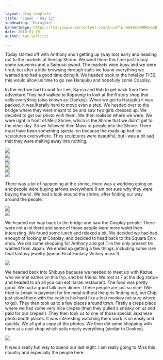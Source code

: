 ```yaml
---

layout: blog-template
title: "Japan - Day 13"
subHeading: "Harajuku"
bannerImage: https://lh3.googleusercontent.com/IncuVf3LhW5FWbKG9MGFepQ79nOmsBQyolG7EuWPeWeIUjrBzog0GF95Vf6rGLZFL27B3qQK5-LzZovPkLKn_vs94F0zt39yuCf9uePpwEtdr3Ndni8gQfo934DgRNAZDTHj5g
date: 2010-01-10
author: Amy Sellitti

---
```

Today started off with Anthony and I getting up (way too) early and heading out to the markets at Sensoji Shrine. We went there this time just to buy some souvenirs and a Samurai sword. The markets were busy and we were tired, but after a little browsing through stalls we found everything we wanted and had a good time doing it. We headed back to the hotel by 11:30, this would allow us time to go see Harajuku and hopefully some Cosplay.

In the end we had to wait for Lee, Sarma and Rob to get back from their adventure.They had walked to Roppongi to look at the 6 story shop that sells everything (also known as: Donkey).
When we got to Harajuku it was packed, it was literally hard to move even a step. We headed over to the bridge where they were meant to be and saw two girls dressed up. We decided to get our photo with them. We then realised where we were. We were right in front of Meiji Shrine, which is the Shrine that we didn't get to the other day. So we followed then Mass of people into the Shrine. There must have been something special on because the roads up had ice sculptures everywhere. They sculptures were beautiful, but i was a bit sad that they were melting away into nothing. 

<div class="center-image"><img src="https://lh3.googleusercontent.com/AyGdJvekMW8rmlboWMyRkzX8cU5pRMhCI9s-ZBZT1KxPnEeQwjpVvP8XCiQ7VgXR-Y-znf9L2kzd40caJqkbf9GuBiHh1QiwK1jNpd8DIQ_5Y99yGbiD1qZOEHm1gc5fF1ksKg" /></div>
<div class="center-image"><img src="https://lh3.googleusercontent.com/3-nS1ZlKu863cNTEElYhBBrOsEtnJdu676KIOD6AAzjrcLWbdYZpkF-Rg0CKHPt9DnU6VjwUll1P0u7K0O1oNpIH05x_GrDYQU1U3DczHX4dsk9z06oTeVh5s26j4AAgwgDkaw" /></div>
<div class="center-image"><img src="https://lh3.googleusercontent.com/5ZxAxwHsyaFSzsD6XIsJslmGsf3cZufocJz0nulq36QBM2UZ-qLT2T9P2kS1_NKxizoMSnC6LRcP711RqlRlahfqBSvzi_574f5FHW4Tr-TzwX6uhNni_KKulOvBXc3JNaywJQ" /></div>
<div class="center-image"><img src="https://lh3.googleusercontent.com/9bqcKoXF37Z95Y3-BNe0aO71ri34X1Ue4W1EM-cRmNMuK2YzfQUuJq91TNwsfVK-3lQDgCmX6HzMkHFyJibT_GAKxD4-9GEfRGmwyBTToTr9ybo9qghJlSUCgFK-zK2Lv3Wc3A" /></div>
<div class="center-image"><img src="https://lh3.googleusercontent.com/MA1L9edUZ6NUbFC0pLlQLCsrGu9kjCvGI6VLPRMIg4WuZSJ7J2ufrGXtaS1PgNR9AgdxBmkdMEobwAjK_QwhWNB9akMnmsozUUWhUUXVp4yCzSeGemVFc5y4sepYTAFjqbL_og" /></div>
<div class="center-image"><img src="https://lh3.googleusercontent.com/bHKEB3kvmLZ3onFKyM2eLH1rYudIcoVLkyQ731cMYBwydCl20TxSjCSqBGFsH6EZCSFZhMDdZlMeGXDe9ttc5cZ6BOHU3jtDPZ_i-Y9OAMmqWOZbZQW6CS8aXvLZJeTnw6fnTQ" /></div>


There was a lot of happening at the shrine, there was a wedding going on and people were buying arrows everywhere (I am not sure why they were buying them). We had a look around the shrine, after finding our way around the people.

<div class="center-image"><img src="https://lh3.googleusercontent.com/ddWTdNBnaUGi5qLujt75uwF7cSxOTOmbMQgmvUt6su7KOssGmy2pAtcVGFTEVIVMdXarGSBTtUdOXNyR1zpBjLlvKRrIEbakcIspZjiTF30Ye9AellboKd2_M4sZ2eXdS8bOVA" /></div>
<div class="center-image"><img src="https://lh3.googleusercontent.com/IncuVf3LhW5FWbKG9MGFepQ79nOmsBQyolG7EuWPeWeIUjrBzog0GF95Vf6rGLZFL27B3qQK5-LzZovPkLKn_vs94F0zt39yuCf9uePpwEtdr3Ndni8gQfo934DgRNAZDTHj5g" /></div>

We headed our way back to the bridge and saw the Cosplay people. There were not a lot there and some of those people were more weird then interesting. We found some lunch and relaxed a bit. We decided we had had enough of looking at Cosplay, and decided to head back to the Square Enix shop. We did some shopping for Anthony and got Tim the only present he wanted from Japan. We ended up getting a few things, including some rare final fantasy jewelry (queue Final Fantasy Victory music!).

<div class="center-image"><img src="https://lh3.googleusercontent.com/c6nX6XfRicGFPHcX4VaX7Q_hdiRrd8U1BLm2tVld3Xt5EtK6I-Q6vGoyNV-D3-sfAWqryH7155LPz0gVnBuLMn1SzCFDAXwtbnRfnud7lMihcKbBue_tkT7N9kDo64YTtaQQAw" /></div>

 We headed back into Shibuya because we needed to meet up with Kazue, who we met earlier on this trip, and her friend. We met at 7 at the dog statue and headed to an all you can eat Italian restaurant. The food was pretty good. We had a good talk over dinner. These people are just so nice! (We tried to sneak in payment for the meal without the girls finding out, but Chipi just stood there with the cash in his hand like a lost monkey not sure where to go). They then took us to a few places around town. Firstly a crepe place where we had some very nice crepes (then they pulled a sneaky on us and paid for our crepes!). They then took us to one of those special Japanese photo booth places. It was interesting watching them work is so easily and quickly. We all got a copy of the photos. We then did some shopping with them at a cool shop which sells nearly everything (similar to Donkey).

<div class="center-image"><img src="https://lh3.googleusercontent.com/raMcPmNj__AkzGeLRamU5Y5BHzBpxLfx7L4GYtlzJv8wf_P3_3Oge1RuIS-0PoCq7qp9sPAqSjRege_YNqzTT9Eof0HBnLH1UySpt0mjKkB_3jgr0EBS7XGj-Mm0UITVzICHSA" /></div>

It was a really fun way to spend our last night. I am really going to Miss this country and especially the people here.
